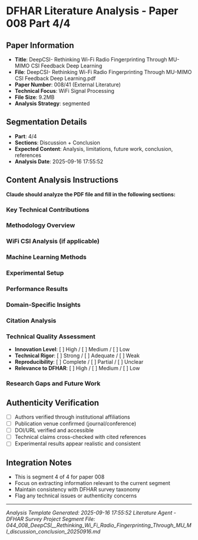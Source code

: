 # DFHAR Literature Analysis - Paper 008 Part 4/4

## Paper Information
- **Title**: DeepCSI- Rethinking Wi-Fi Radio Fingerprinting Through MU-MIMO CSI Feedback Deep Learning
- **File**: DeepCSI- Rethinking Wi-Fi Radio Fingerprinting Through MU-MIMO CSI Feedback Deep Learning.pdf
- **Paper Number**: 008/41 (External Literature)
- **Technical Focus**: WiFi Signal Processing
- **File Size**: 9.2MB
- **Analysis Strategy**: segmented

## Segmentation Details
- **Part**: 4/4
- **Sections**: Discussion + Conclusion
- **Expected Content**: Analysis, limitations, future work, conclusion, references
- **Analysis Date**: 2025-09-16 17:55:52

## Content Analysis Instructions
**Claude should analyze the PDF file and fill in the following sections:**

### Key Technical Contributions
<!-- Extract and summarize the main technical innovations -->

### Methodology Overview
<!-- Describe the proposed approach, algorithms, or system architecture -->

### WiFi CSI Analysis (if applicable)
<!-- Analyze WiFi CSI processing methods, feature extraction, signal processing -->

### Machine Learning Methods
<!-- Detail ML/DL models, training procedures, optimization techniques -->

### Experimental Setup
<!-- Describe datasets, evaluation metrics, experimental conditions -->

### Performance Results
<!-- Summarize quantitative results, comparisons, performance metrics -->

### Domain-Specific Insights
<!-- Insights relevant to DFHAR survey: cross-domain, transfer learning, etc. -->

### Citation Analysis
<!-- Verify citations, check author authenticity, identify key references -->

### Technical Quality Assessment
- **Innovation Level**: [ ] High / [ ] Medium / [ ] Low
- **Technical Rigor**: [ ] Strong / [ ] Adequate / [ ] Weak
- **Reproducibility**: [ ] Complete / [ ] Partial / [ ] Unclear
- **Relevance to DFHAR**: [ ] High / [ ] Medium / [ ] Low

### Research Gaps and Future Work
<!-- Identify limitations and potential extensions -->

## Authenticity Verification
- [ ] Authors verified through institutional affiliations
- [ ] Publication venue confirmed (journal/conference)
- [ ] DOI/URL verified and accessible
- [ ] Technical claims cross-checked with cited references
- [ ] Experimental results appear realistic and consistent

## Integration Notes
- This is segment 4 of 4 for paper 008
- Focus on extracting information relevant to the current segment
- Maintain consistency with DFHAR survey taxonomy
- Flag any technical issues or authenticity concerns

---
*Analysis Template Generated: 2025-09-16 17:55:52*
*Literature Agent - DFHAR Survey Project*
*Segment File: 044_008_DeepCSI__Rethinking_Wi_Fi_Radio_Fingerprinting_Through_MU_MI_discussion_conclusion_20250916.md*
